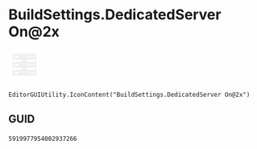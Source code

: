 # BuildSettings.DedicatedServer On@2x
![](/img/BuildSettings.DedicatedServer%20On@2x.png)

``` CSharp
EditorGUIUtility.IconContent("BuildSettings.DedicatedServer On@2x")
```
## GUID
```
5919977954002937266
```
